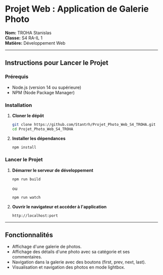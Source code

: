 # Projet Web : Application de Galerie Photo


**Nom:** TROHA Stanislas   
**Classe:** S4 RA-IL 1  
**Matière:** Développement Web

---


## Instructions pour Lancer le Projet

### Prérequis
- Node.js (version 14 ou supérieure)
- NPM (Node Package Manager)

### Installation
1. **Cloner le dépôt**
    ```bash
    git clone https://github.com/Stantrh/Projet_Photo_Web_S4_TROHA.git
    cd Projet_Photo_Web_S4_TROHA
    ```

2. **Installer les dépendances**
    ```bash
    npm install
    ```

### Lancer le Projet
1. **Démarrer le serveur de développement**
    ```bash
    npm run build
    ```
    ou
    ```bash
    npm run watch
    ```

2. **Ouvrir le navigateur et accéder à l'application**
    ```
    http://localhost:port
    ```

---

## Fonctionnalités
- Affichage d'une galerie de photos.
- Affichage des détails d'une photo avec sa catégorie et ses commentaires.
- Navigation dans la galerie avec des boutons (first, prev, next, last).
- Visualisation et navigation des photos en mode lightbox.


